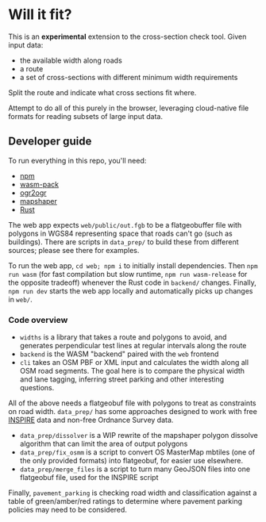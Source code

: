 # Will it fit?

This is an **experimental** extension to the cross-section check tool. Given input data:

- the available width along roads
- a route
- a set of cross-sections with different minimum width requirements

Split the route and indicate what cross sections fit where.

Attempt to do all of this purely in the browser, leveraging cloud-native file formats for reading subsets of large input data.

## Developer guide

To run everything in this repo, you'll need:

- [npm](https://docs.npmjs.com/downloading-and-installing-node-js-and-npm)
- [wasm-pack](https://rustwasm.github.io/wasm-pack/installer/)
- [ogr2ogr](https://gdal.org/programs/ogr2ogr.html)
- [mapshaper](https://github.com/mbloch/mapshaper/?tab=readme-ov-file#installation)
- [Rust](https://www.rust-lang.org/tools/install)

The web app expects `web/public/out.fgb` to be a flatgeobuffer file with polygons in WGS84 representing space that roads can't go (such as buildings). There are scripts in `data_prep/` to build these from different sources; please see there for examples.

To run the web app, `cd web; npm i` to initially install dependencies. Then `npm run wasm` (for fast compilation but slow runtime, `npm run wasm-release` for the opposite tradeoff) whenever the Rust code in `backend/` changes. Finally, `npm run dev` starts the web app locally and automatically picks up changes in `web/`.

### Code overview

- `widths` is a library that takes a route and polygons to avoid, and generates perpendicular test lines at regular intervals along the route
- `backend` is the WASM "backend" paired with the `web` frontend
- `cli` takes an OSM PBF or XML input and calculates the width along all OSM road segments. The goal here is to compare the physical width and lane tagging, inferring street parking and other interesting questions.

All of the above needs a flatgeobuf file with polygons to treat as constraints on road width. `data_prep/` has some approaches designed to work with free [INSPIRE](https://use-land-property-data.service.gov.uk/datasets/inspire) data and non-free Ordnance Survey data.

- `data_prep/dissolver` is a WIP rewrite of the mapshaper polygon dissolve algorithm that can limit the area of output polygons
- `data_prep/fix_osmm` is a script to convert OS MasterMap mbtiles (one of the only provided formats) into flatgeobuf, for easier use elsewhere.
- `data_prep/merge_files` is a script to turn many GeoJSON files into one flatgeobuf file, used for the INSPIRE script

Finally, `pavement_parking` is checking road width and classification against a table of green/amber/red ratings to determine where pavement parking policies may need to be considered.
